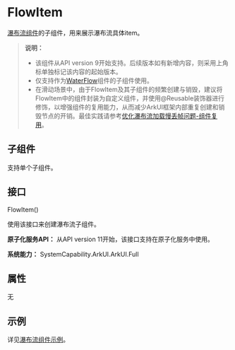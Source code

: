 # FlowItem

<!--Kit: ArkUI-->
<!--Subsystem: ArkUI-->
<!--Owner: @fangyuhao-->
<!--SE: @zcdqs-->
<!--TSE: @liuzhenshuo-->

[瀑布流组件](ts-container-waterflow.md)的子组件，用来展示瀑布流具体item。


> **说明：**
>
> * 该组件从API version 9开始支持。后续版本如有新增内容，则采用上角标单独标记该内容的起始版本。
> * 仅支持作为[WaterFlow](ts-container-waterflow.md)组件的子组件使用。
> * 在滑动场景中，由于FlowItem及其子组件的频繁创建与销毁，建议将FlowItem中的组件封装为自定义组件，并使用@Reusable装饰器进行修饰，以增强组件的复用能力，从而减少ArkUI框架内部重复创建和销毁节点的开销。最佳实践请参考[优化瀑布流加载慢丢帧问题-组件复用](https://developer.huawei.com/consumer/cn/doc/best-practices/bpta-waterflow-performance-optimization#section189041489339)。


## 子组件


支持单个子组件。


## 接口

FlowItem()

使用该接口来创建瀑布流子组件。

**原子化服务API：** 从API version 11开始，该接口支持在原子化服务中使用。

**系统能力：** SystemCapability.ArkUI.ArkUI.Full

## 属性

无

## 示例

详见[瀑布流组件示例](ts-container-waterflow.md#示例)。